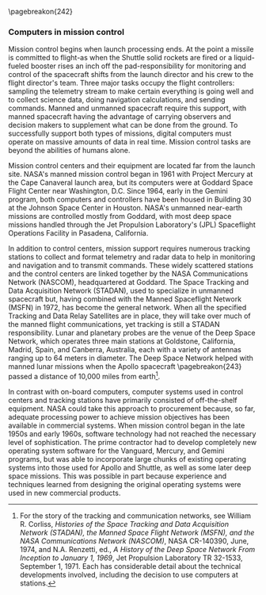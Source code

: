 \pagebreakon{242}

### Computers in mission control

Mission control begins when launch processing ends. At the
point a missile is committed to flight-as when the Shuttle solid rockets
are fired or a liquid-fueled booster rises an inch off the
pad-responsibility for monitoring and control of the spacecraft shifts
from the launch director and his crew to the flight director's team.
Three major tasks occupy the flight controllers: sampling the telemetry
stream to make certain everything is going well and to collect science
data, doing navigation calculations, and sending commands. Manned and
unmanned spacecraft require this support, with manned spacecraft having
the advantage of carrying observers and decision makers to supplement
what can be done from the ground. To successfully support both types of
missions, digital computers must operate on massive amounts of data in
real time. Mission control tasks are beyond the abilities of humans
alone.

Mission control centers and their equipment are located far from the
launch site. NASA's manned mission control began in 1961 with Project
Mercury at the Cape Canaveral launch area, but its computers were at
Goddard Space Flight Center near Washington, D.C. Since 1964, early in
the Gemini program, both computers and controllers have been housed in
Building 30 at the Johnson Space Center in Houston. NASA's unmanned
near-earth missions are controlled mostly from Goddard, with most deep
space missions handled through the Jet Propulsion Laboratory's (JPL)
Spaceflight Operations Facility in Pasadena, California.

In addition to control centers, mission support requires numerous
tracking stations to collect and format telemetry and radar data to help
in monitoring and navigation and to transmit commands. These widely
scattered stations and the control centers are linked together by the
NASA Communications Network (NASCOM), headquartered at Goddard. The
Space Tracking and Data Acquisition Network (STADAN), used to specialize
in unmanned spacecraft but, having combined with the Manned Spaceflight
Network (MSFN) in 1972, has become the general network. When all the
specified Tracking and Data Relay Satellites are in place, they will
take over much of the manned flight communications, yet tracking is
still a STADAN responsibility. Lunar and planetary probes are the venue
of the Deep Space Network, which operates three main stations at
Goldstone, California, Madrid, Spain, and Canberra, Australia, each with
a variety of antennas ranging up to 64 meters in diameter. The Deep
Space Network helped with manned lunar missions when the Apollo
spacecraft \pagebreakon{243} passed a distance of 10,000 miles from
earth[^8-1a].

In contrast with on-board computers, computer systems used in control
centers and tracking stations have primarily consisted of off-the-shelf
equipment. NASA could take this approach to procurement because, so far,
adequate processing power to achieve mission objectives has been
available in commercial systems. When mission control began in the late
1950s and early 1960s, software technology had not reached the necessary
level of sophistication. The prime contractor had to develop completely
new operating system software for the Vanguard, Mercury, and Gemini
programs, but was able to incorporate large chunks of existing operating
systems into those used for Apollo and Shuttle, as well as some later
deep space missions. This was possible in part because experience and
techniques learned from designing the original operating systems were
used in new commercial products.

[^8-1a]: For the story of the tracking and communication
networks, see William R. Corliss, *Histories of the Space Tracking and
Data Acquisition Network (STADAN), the Manned Space Flight Network
(MSFN), and the NASA Communications Network (NASCOM)*, NASA CR-140390,
June, 1974, and N.A. Renzetti, ed., *A History of the Deep Space Network
From Inception to January 1, 1969*, Jet Propulsion Laboratory TR 32-1533,
September 1, 1971. Each has considerable detail about the technical
developments involved, including the decision to use computers at
stations.
